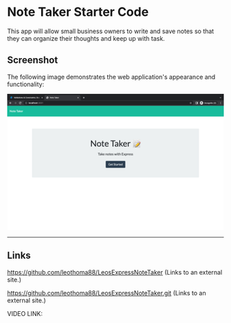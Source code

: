 # Note Taker Starter Code
This app will allow small business owners to write and save notes so that they can organize their thoughts and keep up with task.


## Screenshot

The following image demonstrates the web application's appearance and functionality:

![Generated Team Page.](./Screen%20Shot%202022-09-26%20at%209.44.51%20PM.png)

---

## Links

 https://github.com/leothoma88/LeosExpressNoteTaker (Links to an external site.)

 

 https://github.com/leothoma88/LeosExpressNoteTaker.git (Links to an external site.)

VIDEO LINK:


